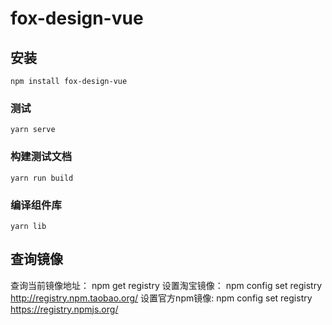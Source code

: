 # fox-design-vue

## 安装
```
npm install fox-design-vue
```

### 测试
```
yarn serve
```

### 构建测试文档
```
yarn run build
```

### 编译组件库
```
yarn lib
```
## 查询镜像
查询当前镜像地址：
	npm get registry
设置淘宝镜像：
	npm config set registry http://registry.npm.taobao.org/
设置官方npm镜像:
	npm config set registry https://registry.npmjs.org/
